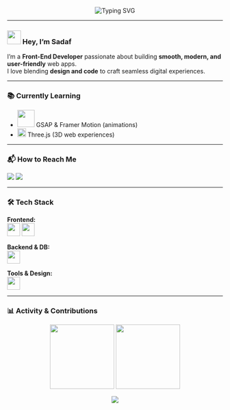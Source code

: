 <!-- Banner -->
<p align="center">
  <img src="https://readme-typing-svg.demolab.com?font=Fira+Code&size=28&duration=3000&pause=1000&color=63BA0B&center=true&vCenter=true&width=600&lines=Hi+I'm+Sadaf+Nemani;Front-End+Developer;React+%7C+Next.js+%7C+TypeScript;Passionate+about+UI%2FUX+%26+Animations" alt="Typing SVG" />
</p>


---

### <img src="https://media.giphy.com/media/hvRJCLFzcasrR4ia7z/giphy.gif" width="32"/> Hey, I’m Sadaf 
I’m a **Front-End Developer** passionate about building **smooth, modern, and user-friendly** web apps.  
I love blending **design and code** to craft seamless digital experiences.

---
### 📚 Currently Learning
- <img src="https://go-skill-icons.vercel.app/api/icons?i=gsap,framer" width="40"/> GSAP & Framer Motion (animations)  
- <img src="https://skillicons.dev/icons?i=threejs" width="20"/> Three.js (3D web experiences)
---
### 📬 How to Reach Me  
<a href="mailto:sedefnemani@gmail.com"><img src="https://img.shields.io/badge/Email-D14836?style=for-the-badge&logo=gmail&logoColor=white"/></a>
<a href="https://linkedin.com/in/sadaf-nemani-59b839291"><img src="https://img.shields.io/badge/LinkedIn-0A66C2?style=for-the-badge&logo=linkedin&logoColor=white"/></a>
<!--<a href="https://yourportfolio.com"><img src="https://img.shields.io/badge/Portfolio-9146FF?style=for-the-badge&logo=vercel&logoColor=white"/></a>-->
---
### 🛠️ Tech Stack

**Frontend:**  
<img src="https://skillicons.dev/icons?i=html,css,js,ts,react,next,tailwind" height=30/>
<img src="https://img.shields.io/badge/Aceternity%20UI-0A0A0A?style=for-the-badge&logoColor=white" height=30/>


**Backend & DB:**  
<img src="https://skillicons.dev/icons?i=php,mysql,express,nodejs" height=30/>  

**Tools & Design:**  
<img src="https://skillicons.dev/icons?i=git,figma,wordpress" height=30/>  
<!--
## 🚀 Featured Projects

### 🌐 [Portfolio Website](https://github.com/username/portfolio)
A sleek and animated personal portfolio built with **Next.js** and **Framer Motion**.  
![Next.js](https://img.shields.io/badge/Next.js-000000?style=for-the-badge&logo=next.js) 
![React](https://img.shields.io/badge/React-20232A?style=for-the-badge&logo=react) 
![TailwindCSS](https://img.shields.io/badge/TailwindCSS-38B2AC?style=for-the-badge&logo=tailwind-css)  

---

### 📊 [Dashboard UI](https://github.com/username/dashboard-ui)
An interactive and responsive admin dashboard with charts & animations.  
![TypeScript](https://img.shields.io/badge/TypeScript-3178C6?style=for-the-badge&logo=typescript) 
![React](https://img.shields.io/badge/React-20232A?style=for-the-badge&logo=react) 
![Recharts](https://img.shields.io/badge/Recharts-FF6384?style=for-the-badge&logo=recharts)  

---

### 🎨 [3D Landing Page](https://github.com/username/3d-landing)
Immersive landing page powered by **Three.js** + **GSAP animations**.  
![Three.js](https://img.shields.io/badge/Three.js-black?style=for-the-badge&logo=three.js) 
![GSAP](https://img.shields.io/badge/GSAP-88CE02?style=for-the-badge&logo=greensock) 
-->
---
### 📊 Activity & Contributions  
<p align="center">
  <img src="https://github-readme-stats.vercel.app/api?username=sadafnemani&show_icons=true&theme=vue-dark&title_color=63BA0B&icon_color=63BA0B&hide_border=true" height="150"/>
  <img src="https://github-readme-streak-stats.herokuapp.com/?user=sadafnemani&theme=vue-dark&ring=63BA0B&fire=63BA0B&currStreakLabel=63BA0B&hide_border=true" height="150"/>
</p>

<p align="center">
  <img src="https://github-readme-stats.vercel.app/api/top-langs/?username=sadafnemani&layout=compact&theme=vue-dark&hide_border=true&langs_count=6" />
</p>

